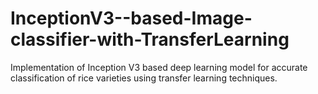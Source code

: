 # InceptionV3--based-Image-classifier-with-TransferLearning
Implementation of Inception V3 based deep learning model for accurate classification of rice varieties using transfer learning techniques.
